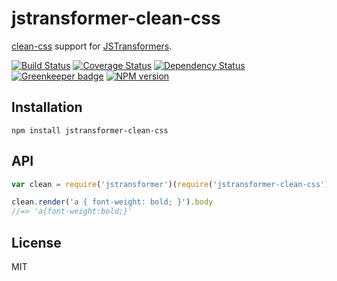 # jstransformer-clean-css

[clean-css](https://github.com/jakubpawlowicz/clean-css) support for [JSTransformers](http://github.com/jstransformers).

[![Build Status](https://img.shields.io/travis/jstransformers/jstransformer-clean-css/master.svg)](https://travis-ci.org/jstransformers/jstransformer-clean-css)
[![Coverage Status](https://img.shields.io/coveralls/jstransformers/jstransformer-clean-css/master.svg)](https://coveralls.io/r/jstransformers/jstransformer-clean-css?branch=master)
[![Dependency Status](https://img.shields.io/david/jstransformers/jstransformer-clean-css/master.svg)](http://david-dm.org/jstransformers/jstransformer-clean-css)
[![Greenkeeper badge](https://badges.greenkeeper.io/jstransformers/jstransformer-clean-css.svg)](https://greenkeeper.io/)
[![NPM version](https://img.shields.io/npm/v/jstransformer-clean-css.svg)](https://www.npmjs.org/package/jstransformer-clean-css)

## Installation

    npm install jstransformer-clean-css

## API

```js
var clean = require('jstransformer')(require('jstransformer-clean-css'))

clean.render('a { font-weight: bold; }').body
//=> 'a{font-weight:bold;}'
```

## License

MIT
